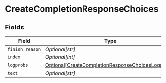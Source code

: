 # CreateCompletionResponseChoices


## Fields

| Field                                                                                                               | Type                                                                                                                | Required                                                                                                            | Description                                                                                                         |
| ------------------------------------------------------------------------------------------------------------------- | ------------------------------------------------------------------------------------------------------------------- | ------------------------------------------------------------------------------------------------------------------- | ------------------------------------------------------------------------------------------------------------------- |
| `finish_reason`                                                                                                     | *Optional[str]*                                                                                                     | :heavy_minus_sign:                                                                                                  | N/A                                                                                                                 |
| `index`                                                                                                             | *Optional[int]*                                                                                                     | :heavy_minus_sign:                                                                                                  | N/A                                                                                                                 |
| `logprobs`                                                                                                          | [Optional[CreateCompletionResponseChoicesLogprobs]](../../models/shared/createcompletionresponsechoiceslogprobs.md) | :heavy_minus_sign:                                                                                                  | N/A                                                                                                                 |
| `text`                                                                                                              | *Optional[str]*                                                                                                     | :heavy_minus_sign:                                                                                                  | N/A                                                                                                                 |